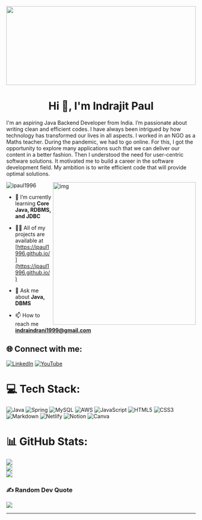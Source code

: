 
<img alt="" src="https://c.tenor.com/GVk4jB2u_i8AAAAd/coding.gif" width=100% height=210>
<h1 align="center">Hi 👋, I'm Indrajit Paul</h1>
<p align="left" font-style=italic >    I'm an aspiring Java Backend Developer from India. I’m passionate about writing clean and efficient codes. I have always been intrigued by how technology has transformed our lives in all aspects. I worked in an NGO as a Maths teacher. During the pandemic, we had to go online. For this, I got the opportunity to explore many applications such that we can deliver our content in a better fashion. Then I understood the need for user-centric software solutions. It motivated me to build a career in the software development field. My ambition is to write efficient code that will provide optimal solutions.</p>

<img align="right" width="380"  alt="img" src="https://c.tenor.com/NOYF3f82b_gAAAAC/programmer.gif">

<p padding= 100 align="left"> <img src="https://komarev.com/ghpvc/?username=ipaul1996&label=Profile%20views&color=0e75b6&style=flat" alt="ipaul1996" margin-left=550/> </p>

- 🌱 I’m currently learning **Core Java, RDBMS, and JDBC**

- 👨‍💻 All of my projects are available at [https://ipaul1996.github.io/](https://ipaul1996.github.io/)

- 💬 Ask me about **Java, DBMS**

- 📫 How to reach me **indraindrani1999@gmail.com**


## 🌐 Connect with me:

[![LinkedIn](https://img.shields.io/badge/LinkedIn-%230077B5.svg?logo=linkedin&logoColor=white)](https://linkedin.com/in/indrajitpaul1996) [![YouTube](https://img.shields.io/badge/YouTube-%23FF0000.svg?logo=YouTube&logoColor=white)](https://www.youtube.com/channel/UCSeDmLZA53lssbOCTatuitQ) 

# 💻 Tech Stack:
![Java](https://img.shields.io/badge/java-%23ED8B00.svg?style=plastic&logo=java&logoColor=white) ![Spring](https://img.shields.io/badge/spring-%236DB33F.svg?style=plastic&logo=spring&logoColor=white) ![MySQL](https://img.shields.io/badge/mysql-%2300f.svg?style=plastic&logo=mysql&logoColor=white) ![AWS](https://img.shields.io/badge/AWS-%23FF9900.svg?style=plastic&logo=amazon-aws&logoColor=white) ![JavaScript](https://img.shields.io/badge/javascript-%23323330.svg?style=plastic&logo=javascript&logoColor=%23F7DF1E) ![HTML5](https://img.shields.io/badge/html5-%23E34F26.svg?style=plastic&logo=html5&logoColor=white) ![CSS3](https://img.shields.io/badge/css3-%231572B6.svg?style=plastic&logo=css3&logoColor=white) ![Markdown](https://img.shields.io/badge/markdown-%23000000.svg?style=plastic&logo=markdown&logoColor=white) ![Netlify](https://img.shields.io/badge/netlify-%23000000.svg?style=plastic&logo=netlify&logoColor=#00C7B7) ![Notion](https://img.shields.io/badge/Notion-%23000000.svg?style=plastic&logo=notion&logoColor=white) ![Canva](https://img.shields.io/badge/Canva-%2300C4CC.svg?style=plastic&logo=Canva&logoColor=white)
# 📊 GitHub Stats:
![](https://github-readme-stats.vercel.app/api?username=ipaul1996&theme=radical&hide_border=false&include_all_commits=true&count_private=true)<br/>
![](https://github-readme-streak-stats.herokuapp.com/?user=ipaul1996&theme=radical&hide_border=false)<br/>
![](https://github-readme-stats.vercel.app/api/top-langs/?username=ipaul1996&theme=radical&hide_border=false&include_all_commits=true&count_private=true&layout=compact)

### ✍️ Random Dev Quote
![](https://quotes-github-readme.vercel.app/api?type=horizontal&theme=radical)

---


